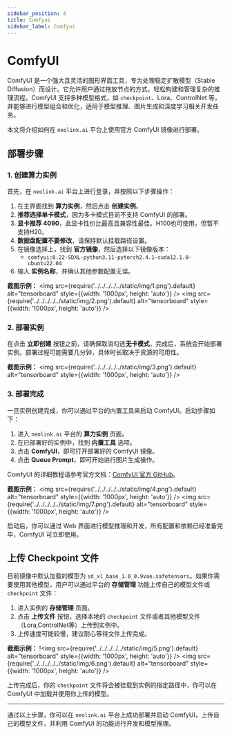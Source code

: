 ```yaml
---
sidebar_position: 4
title: Comfyui
sidebar_label: Comfyui
---
```


# ComfyUI 

ComfyUI 是一个强大且灵活的图形界面工具，专为处理稳定扩散模型（Stable Diffusion）而设计。它允许用户通过拖放节点的方式，轻松构建和管理复杂的推理流程。ComfyUI 支持多种模型格式，如 `checkpoint`、Lora、ControlNet 等，并能够进行模型组合和优化，适用于模型推理、图片生成和深度学习相关开发任务。

本文将介绍如何在 `neolink.ai` 平台上使用官方 ComfyUI 镜像进行部署。

## 部署步骤

### 1. 创建算力实例

首先，在 `neolink.ai` 平台上进行登录，并按照以下步骤操作：

1. 在主界面找到 **算力实例**，然后点击 **创建实例**。
2. **推荐选择单卡模式**，因为多卡模式目前不支持 ComfyUI 的部署。
3. **显卡推荐 4090**，此显卡性价比最高且兼容性最佳。H100也可使用，但暂不支持H20。
4. **数据盘配置不要修改**，请保持默认挂载路径设置。
5. 在镜像选择上，找到 **官方镜像**，然后选择以下镜像版本：
   - `comfyui:0.22-SDXL-python3.11-pytorch2.4.1-cuda12.1.0-ubuntu22.04`
6. 输入 **实例名称**，并确认其他参数配置无误。

**截图示例：**
<img src={require('../../../../../static/img/1.png').default} alt="tensorboard" style={{width: '1000px', height: 'auto'}} />
<img src={require('../../../../../static/img/2.png').default} alt="tensorboard" style={{width: '1000px', height: 'auto'}} />

### 2. 部署实例

在点击 **立即创建** 按钮之前，请确保取消勾选**无卡模式**。完成后，系统会开始部署实例。部署过程可能需要几分钟，具体时长取决于资源的可用性。

**截图示例：**
<img src={require('../../../../../static/img/3.png').default} alt="tensorboard" style={{width: '1000px', height: 'auto'}} />

### 3. 部署完成

一旦实例创建完成，你可以通过平台的内置工具来启动 ComfyUI。启动步骤如下：

1. 进入 `neolink.ai` 平台的 **算力实例** 页面。
2. 在已部署好的实例中，找到 **内置工具** 选项。
3. 点击 **ComfyUI**，即可打开部署好的 ComfyUI 镜像。
4. 点击 **Queue Prompt**，即可开始进行图片生成操作。

ComfyUI 的详细教程请参考官方文档：[ComfyUI 官方 GitHub](https://github.com/comfyanonymous/ComfyUI)。

**截图示例：**
<img src={require('../../../../../static/img/4.png').default} alt="tensorboard" style={{width: '1000px', height: 'auto'}} />
<img src={require('../../../../../static/img/7.png').default} alt="tensorboard" style={{width: '1000px', height: 'auto'}} />

启动后，你可以通过 Web 界面进行模型推理和开发，所有配置和依赖已经准备完毕，ComfyUI 可立即使用。

## 上传 Checkpoint 文件

目前镜像中默认加载的模型为 `sd_xl_base_1.0_0.9vae.safetensors`。如果你需要使用其他模型，用户可以通过平台的 **存储管理** 功能上传自己的模型文件或 `checkpoint` 文件：

1. 进入实例的 **存储管理** 页面。
2. 点击 **上传文件** 按钮，选择本地的 `checkpoint` 文件或者其他模型文件（Lora,ControlNet等）上传到实例中。
3. 上传速度可能较慢，建议耐心等待文件上传完成。

**截图示例：**
!<img src={require('../../../../../static/img/5.png').default} alt="tensorboard" style={{width: '1000px', height: 'auto'}} />
<img src={require('../../../../../static/img/6.png').default} alt="tensorboard" style={{width: '1000px', height: 'auto'}} />

上传完成后，你的 `checkpoint` 文件将会被挂载到实例的指定路径中，你可以在 ComfyUI 中加载并使用你上传的模型。

---

通过以上步骤，你可以在 `neolink.ai` 平台上成功部署并启动 ComfyUI，上传自己的模型文件，并利用 ComfyUI 的功能进行开发和模型推理。
